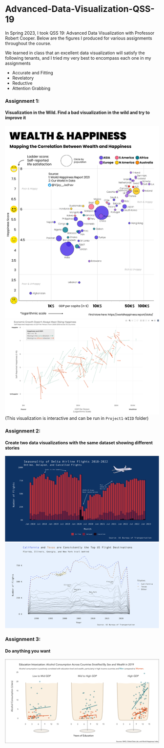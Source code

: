 # Advanced-Data-Visualization-QSS-19

In Spring 2023, I took QSS 19: Advanced Data Visualization with Professor Robert Cooper. Below are the figures I produced for various assignments throughout the course. 

We learned in class that an excellent data visualization will satisfy the following tenants, and I tried my very best to encompass each one in my assignments
- Accurate and Fitting
- Revelatory
- Reductive
- Attention Grabbing

### Assignment 1: 
#### Visualization in the Wild. Find a bad visualization in the wild and try to improve it
![Image](Project1-WIID/Project1/FuLdIdtaQAAWKWV.jpg)
![Image](Project1-WIID/Project1/static_plot.png)
(This visualization is interactive and can be run in `Project1-WIID` folder)

### Assignment 2:
#### Create two data visualizations with the same dataset showing different stories

![Image](Project2/Project2/finalplot1.png)
![Image](Project2/Project2/finalplot2.png)

### Assignment 3:
#### Do anything you want

![Image](Project3/Project3/final.png)
